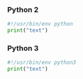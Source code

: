 ### Python 2

```python
#!/usr/bin/env python
print("text")
```

### Python 3

```python
#!/usr/bin/env python3
print("text")
```
